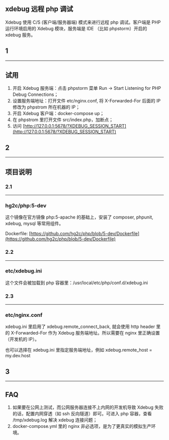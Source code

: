 ## xdebug 远程 php 调试

Xdebug 使用 C/S (客户端/服务器端) 模式来进行远程 php 调试。客户端是 PHP 运行环境启用的 Xdebug 模块，服务端是 IDE （比如 phpstorm）开启的 xdebug 服务。

## 1
* * *
## 试用

1. 开启 Xdebug 服务端：点击 phpstorm 菜单 Run -> Start Listening for PHP Debug Connections；
2. 设置服务端地址：打开文件 etc/nginx.conf, 将 X-Forwarded-For 后面的 IP 修改为 phpstrom 所在机器的 IP；
3. 开启 Xdebug 客户端：docker-compose up；
4. 在 phpstrom 里打开文件 src/index.php，加断点；
5. 访问 [http://127.0.0.1:5678/?XDEBUG_SESSION_START](http://127.0.0.1:5678/?XDEBUG_SESSION_START)

## 2
* * *
## 项目说明

### 2.1
* * *
### hg2c/php:5-dev

这个镜像在官方镜像 php:5-apache 的基础上，安装了 composer, phpunit, xdebug, mysql 等常用组件。

Dockerfile: [https://github.com/hg2c/php/blob/5-dev/Dockerfile](https://github.com/hg2c/php/blob/5-dev/Dockerfile)

### 2.2
* * *
### etc/xdebug.ini

这个文件会被加载到 php 容器里：/usr/local/etc/php/conf.d/xdebug.ini

### 2.3
* * *
### etc/nginx.conf

xdebug.ini 里启用了 xdebug.remote_connect_back, 就会使用 http header 里的 X-Forwarded-For 作为 Xdebug 服务端地址。所以需要在 nginx 里正确设置（开发机的 IP）。

也可以选择在 xdebug.ini 里指定服务端地址，例如 xdebug.remote_host = my.dev.host

## 3
* * *
## FAQ

1. 如果要在公网上测试，而公网服务器连接不上内网的开发机导致 Xdebug 失败的话，配置内网穿透（如 ssh 反向隧道）即可。可进入 php 容器，查看 /tmp/xdebug.log 解决 xdebug 连接问题；
2. docker-compose.yml 里的 nginx 非必选项，是为了更真实的模拟生产环境。